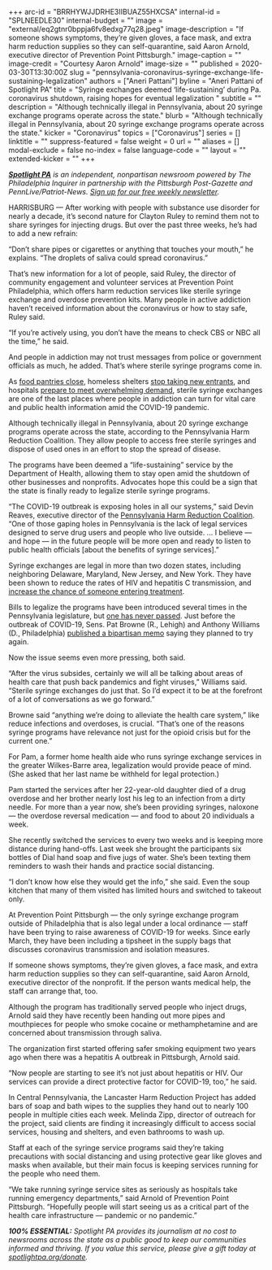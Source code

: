 +++
arc-id = "BRRHYWJJDRHE3IIBUAZ55HXCSA"
internal-id = "SPLNEEDLE30"
internal-budget = ""
image = "external/eq2gtnr0bppja6fv8edxg77q28.jpeg"
image-description = "If someone shows symptoms, they’re given gloves, a face mask, and extra harm reduction supplies so they can self-quarantine, said Aaron Arnold, executive director of Prevention Point Pittsburgh."
image-caption = ""
image-credit = "Courtesy Aaron Arnold"
image-size = ""
published = 2020-03-30T13:30:00Z
slug = "pennsylvania-coronavirus-syringe-exchange-life-sustaining-legalization"
authors = ["Aneri Pattani"]
byline = "Aneri Pattani of Spotlight PA"
title = "Syringe exchanges deemed ‘life-sustaining’ during Pa. coronavirus shutdown, raising hopes for eventual legalization "
subtitle = ""
description = "Although technically illegal in Pennsylvania, about 20 syringe exchange programs operate across the state."
blurb = "Although technically illegal in Pennsylvania, about 20 syringe exchange programs operate across the state."
kicker = "Coronavirus"
topics = ["Coronavirus"]
series = []
linktitle = ""
suppress-featured = false
weight = 0
url = ""
aliases = []
modal-exclude = false
no-index = false
language-code = ""
layout = ""
extended-kicker = ""
+++

<a href="https://www.spotlightpa.org/"><i><b>Spotlight PA</b></i></a><i> is an independent, nonpartisan newsroom powered by The Philadelphia Inquirer in partnership with the Pittsburgh Post-Gazette and PennLive/Patriot-News. </i><a href="https://www.spotlightpa.org/newsletters"><i>Sign up for our free weekly newsletter</i></a><i>.</i>

HARRISBURG — After working with people with substance use disorder for nearly a decade, it’s second nature for Clayton Ruley to remind them not to share syringes for injecting drugs. But over the past three weeks, he’s had to add a new refrain:

“Don’t share pipes or cigarettes or anything that touches your mouth,” he explains. “The droplets of saliva could spread coronavirus.”

That’s new information for a lot of people, said Ruley, the director of community engagement and volunteer services at Prevention Point Philadelphia, which offers harm reduction services like sterile syringe exchange and overdose prevention kits. Many people in active addiction haven’t received information about the coronavirus or how to stay safe, Ruley said.

“If you’re actively using, you don’t have the means to check CBS or NBC all the time,” he said.

And people in addiction may not trust messages from police or government officials as much, he added. That’s where sterile syringe programs come in.

As <a href="https://www.inquirer.com/health/coronavirus/coronavirus-food-pantry-hunger-senior-citizens-philabundance-share-20200326.html">food pantries close</a>, homeless shelters <a href="https://www.inquirer.com/health/coronavirus/philadelphia-coronavirus-covid-19-homeless-response-social-distancing-20200319.html">stop taking new entrants</a>, and hospitals <a href="https://www.spotlightpa.org/news/2020/03/pennsylvania-icu-beds-coronavirus-hospital-capacity/">prepare to meet overwhelming demand</a>, sterile syringe exchanges are one of the last places where people in addiction can turn for vital care and public health information amid the COVID-19 pandemic.

<script src="https://www.spotlightpa.org/embed.js" async></script><div data-spl-embed-version="1" data-spl-src="https://www.spotlightpa.org/embeds/donate/"></div>

Although technically illegal in Pennsylvania, about 20 syringe exchange programs operate across the state, according to the Pennsylvania Harm Reduction Coalition. They allow people to access free sterile syringes and dispose of used ones in an effort to stop the spread of disease.

The programs have been deemed a “life-sustaining” service by the Department of Health, allowing them to stay open amid the shutdown of other businesses and nonprofits. Advocates hope this could be a sign that the state is finally ready to legalize sterile syringe programs.

“The COVID-19 outbreak is exposing holes in all our systems,” said Devin Reaves, executive director of the <a href="https://web.archive.org/web/20210711171821/https://www.paharmreduction.org/">Pennsylvania Harm Reduction Coalition</a>. “One of those gaping holes in Pennsylvania is the lack of legal services designed to serve drug users and people who live outside. ... I believe — and hope — in the future people will be more open and ready to listen to public health officials [about the benefits of syringe services].”

Syringe exchanges are legal in more than two dozen states, including neighboring Delaware, Maryland, New Jersey, and New York. They have been shown to reduce the rates of HIV and hepatitis C transmission, and <a href="https://www.cdc.gov/ssp/syringe-services-programs-faq.html">increase the chance of someone entering treatment</a>.

Bills to legalize the programs have been introduced several times in the Pennsylvania legislature, but <a href="https://billypenn.com/2018/03/22/why-arent-needle-exchanges-legal-in-pa-advocates-scholars-and-politicians-are-asking/">one has never passed</a>. Just before the outbreak of COVID-19, Sens. Pat Browne (R., Lehigh) and Anthony Williams (D., Philadelphia) <a href="https://www.legis.state.pa.us/cfdocs/Legis/CSM/showMemoPublic.cfm?chamber=S&SPick=20190&cosponId=31343">published a bipartisan memo</a> saying they planned to try again.

Now the issue seems even more pressing, both said.

“After the virus subsides, certainly we will all be talking about areas of health care that push back pandemics and fight viruses,” Williams said. “Sterile syringe exchanges do just that. So I’d expect it to be at the forefront of a lot of conversations as we go forward.”

Browne said “anything we’re doing to alleviate the health care system,” like reduce infections and overdoses, is crucial. “That’s one of the reasons syringe programs have relevance not just for the opioid crisis but for the current one.”

For Pam, a former home health aide who runs syringe exchange services in the greater Wilkes-Barre area, legalization would provide peace of mind. (She asked that her last name be withheld for legal protection.)

Pam started the services after her 22-year-old daughter died of a drug overdose and her brother nearly lost his leg to an infection from a dirty needle. For more than a year now, she’s been providing syringes, naloxone — the overdose reversal medication — and food to about 20 individuals a week.

She recently switched the services to every two weeks and is keeping more distance during hand-offs. Last week she brought the participants six bottles of Dial hand soap and five jugs of water. She’s been texting them reminders to wash their hands and practice social distancing.

“I don’t know how else they would get the info,” she said. Even the soup kitchen that many of them visited has limited hours and switched to takeout only.

<script src="https://www.spotlightpa.org/embed.js" async></script><div data-spl-embed-version="1" data-spl-src="https://www.spotlightpa.org/embeds/newsletter/"></div>

At Prevention Point Pittsburgh — the only syringe exchange program outside of Philadelphia that is also legal under a local ordinance — staff have been trying to raise awareness of COVID-19 for weeks. Since early March, they have been including a tipsheet in the supply bags that discusses coronavirus transmission and isolation measures.

If someone shows symptoms, they’re given gloves, a face mask, and extra harm reduction supplies so they can self-quarantine, said Aaron Arnold, executive director of the nonprofit. If the person wants medical help, the staff can arrange that, too.

Although the program has traditionally served people who inject drugs, Arnold said they have recently been handing out more pipes and mouthpieces for people who smoke cocaine or methamphetamine and are concerned about transmission through saliva.

The organization first started offering safer smoking equipment two years ago when there was a hepatitis A outbreak in Pittsburgh, Arnold said.

“Now people are starting to see it’s not just about hepatitis or HIV. Our services can provide a direct protective factor for COVID-19, too,” he said.

In Central Pennsylvania, the Lancaster Harm Reduction Project has added bars of soap and bath wipes to the supplies they hand out to nearly 100 people in multiple cities each week. Melinda Zipp, director of outreach for the project, said clients are finding it increasingly difficult to access social services, housing and shelters, and even bathrooms to wash up.

Staff at each of the syringe service programs said they’re taking precautions with social distancing and using protective gear like gloves and masks when available, but their main focus is keeping services running for the people who need them.

“We take running syringe service sites as seriously as hospitals take running emergency departments,” said Arnold of Prevention Point Pittsburgh. “Hopefully people will start seeing us as a critical part of the health care infrastructure — pandemic or no pandemic.”

<i><b>100% ESSENTIAL:</b></i><i> Spotlight PA provides its journalism at no cost to newsrooms across the state as a public good to keep our communities informed and thriving. If you value this service, please give a gift today at </i><a href="https://www.spotlightpa.org/donate"><i>spotlightpa.org/donate</i></a><i>.</i>

<script src="https://www.spotlightpa.org/embed.js" async></script><div data-spl-embed-version="1" data-spl-src="https://www.spotlightpa.org/embeds/tips/?tip_text=Do%20you%20have%20a%20tip%20about%20%3Cb%3Ehow%20Pa.'s%20government%20is%20responding%20to%20the%20coronavirus%3C%2Fb%3E%3F%20Tell%20us."></div>
